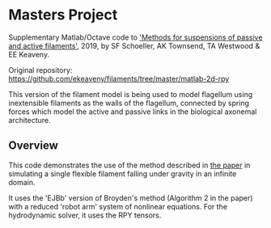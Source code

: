 # Masters Project

Supplementary Matlab/Octave code to ['Methods for suspensions of passive and active filaments'](https://arxiv.org/abs/1903.12609), 2019, by SF Schoeller, AK Townsend, TA Westwood & EE Keaveny. 

Original repository: https://github.com/ekeaveny/filaments/tree/master/matlab-2d-rpy

This version of the filament model is being used to model flagellum using inextensible filaments as the walls of the flagellum, connected by spring forces which model the active and passive links in the biological axonemal architecture.

## Overview
This code demonstrates the use of the method described in [the paper](https://arxiv.org/abs/1903.12609) in simulating a single flexible filament falling under gravity in an infinite domain.

It uses the 'EJBb' version of Broyden's method (Algorithm 2 in the paper) with a reduced 'robot arm' system of nonlinear equations. For the hydrodynamic solver, it uses the RPY tensors.
